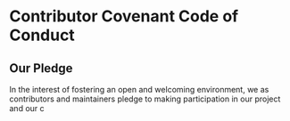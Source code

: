 # Contributor Covenant Code of Conduct

## Our Pledge

In the interest of fostering an open and welcoming environment, we as contributors and maintainers pledge to making participation in our project and our c